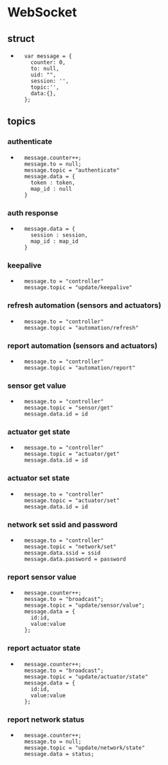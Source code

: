 # WebSocket

## struct

-       var message = {
          counter: 0,
          to: null,
          uid: "",
          session: '',
          topic:'',
          data:{},
        };

## topics

### authenticate

-       message.counter++;
        message.to = null;
        message.topic = "authenticate"
        message.data = {
          token : token,
          map_id : null
        }

### auth response

-       message.data = {
          session : session,
          map_id : map_id
        }

### keepalive

-       message.to = "controller"
        message.topic = "update/keepalive"

### refresh automation (sensors and actuators)

-       message.to = "controller"
        message.topic = "automation/refresh"

### report automation (sensors and actuators)

-       message.to = "controller"
        message.topic = "automation/report"

### sensor get value

-       message.to = "controller"
        message.topic = "sensor/get"
        message.data.id = id

### actuator get state

-       message.to = "controller"
        message.topic = "actuator/get"
        message.data.id = id

### actuator set state

-       message.to = "controller"
        message.topic = "actuator/set"
        message.data.id = id

### network set ssid and password

-       message.to = "controller"
        message.topic = "network/set"
        message.data.ssid = ssid
        message.data.password = password

### report sensor value

-       message.counter++;
        message.to = "broadcast";
        message.topic = "update/sensor/value";
        message.data = {
          id:id,
          value:value
        };

### report actuator state

-       message.counter++;
        message.to = "broadcast";
        message.topic = "update/actuator/state"
        message.data = {
          id:id,
          value:value
        };

### report network status

-       message.counter++;
        message.to = null;
        message.topic = "update/network/state"
        message.data = status;
